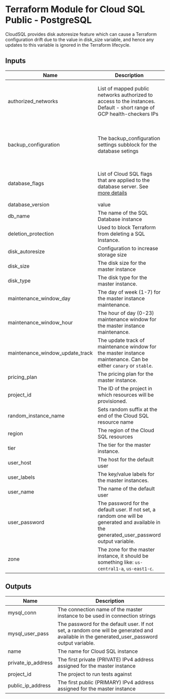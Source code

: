 # Terraform Module for Cloud SQL Public - PostgreSQL
CloudSQL provides disk autoresize feature which can cause a Terraform configuration drift due to the value in disk_size variable, and hence any updates to this variable is ignored in the Terraform lifecycle.

## Inputs

| Name | Description | Type | Default | Required |
|------|-------------|------|---------|:--------:|
| authorized\_networks | List of mapped public networks authorized to access to the instances. Default - short range of GCP health-checkers IPs | `list(map(string))` | <pre>[<br>  {<br>    "name": "sample-gcp-health-checkers-range",<br>    "value": "130.211.0.0/28"<br>  }<br>]</pre> | no |
| backup\_configuration | The backup\_configuration settings subblock for the database setings | <pre>object({<br>    binary_log_enabled = bool<br>    enabled            = bool<br>    start_time         = string<br>    location           = string<br>  })</pre> | <pre>{<br>  "binary_log_enabled": false,<br>  "enabled": false,<br>  "location": null,<br>  "start_time": null<br>}</pre> | no |
| database\_flags | List of Cloud SQL flags that are applied to the database server. See [more details](https://cloud.google.com/sql/docs/mysql/flags) | <pre>list(object({<br>    name  = string<br>    value = string<br>  }))</pre> | `[]` | no |
| database\_version | value | `string` | `"MYSQL_5_6"` | no |
| db\_name | The name of the SQL Database instance | `string` | `"example-mysql-public"` | no |
| deletion\_protection | Used to block Terraform from deleting a SQL Instance. | `bool` | `true` | no |
| disk\_autoresize | Configuration to increase storage size | `bool` | `true` | no |
| disk\_size | The disk size for the master instance | `number` | `10` | no |
| disk\_type | The disk type for the master instance. | `string` | `"PD_SSD"` | no |
| maintenance\_window\_day | The day of week (1-7) for the master instance maintenance. | `number` | `1` | no |
| maintenance\_window\_hour | The hour of day (0-23) maintenance window for the master instance maintenance. | `number` | `23` | no |
| maintenance\_window\_update\_track | The update track of maintenance window for the master instance maintenance. Can be either `canary` or `stable`. | `string` | `"canary"` | no |
| pricing\_plan | The pricing plan for the master instance. | `string` | `"PER_USE"` | no |
| project\_id | The ID of the project in which resources will be provisioned. | `string` | n/a | yes |
| random\_instance\_name | Sets random suffix at the end of the Cloud SQL resource name | `bool` | `true` | no |
| region | The region of the Cloud SQL resources | `string` | `"us-central1"` | no |
| tier | The tier for the master instance. | `string` | `"db-n1-standard-1"` | no |
| user\_host | The host for the default user | `string` | `"%"` | no |
| user\_labels | The key/value labels for the master instances. | `map(string)` | `{}` | no |
| user\_name | The name of the default user | `string` | `"default"` | no |
| user\_password | The password for the default user. If not set, a random one will be generated and available in the generated\_user\_password output variable. | `string` | `""` | no |
| zone | The zone for the master instance, it should be something like: `us-central1-a`, `us-east1-c`. | `string` | `"us-central1-a"` | no |

## Outputs

| Name | Description |
|------|-------------|
| mysql\_conn | The connection name of the master instance to be used in connection strings |
| mysql\_user\_pass | The password for the default user. If not set, a random one will be generated and available in the generated\_user\_password output variable. |
| name | The name for Cloud SQL instance |
| private\_ip\_address | The first private (PRIVATE) IPv4 address assigned for the master instance |
| project\_id | The project to run tests against |
| public\_ip\_address | The first public (PRIMARY) IPv4 address assigned for the master instance |


